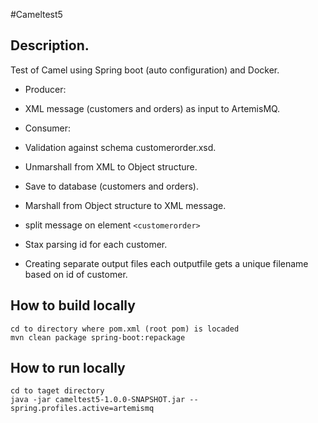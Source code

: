 #Cameltest5

## Description.

Test of Camel using Spring boot (auto configuration) and Docker. 
* Producer: 
* XML message (customers and orders) as input to ArtemisMQ.

* Consumer:
* Validation against schema customerorder.xsd.
* Unmarshall from XML to Object structure.
* Save to database (customers and orders).
* Marshall from Object structure to XML message.
* split message on element `<customerorder>` 
* Stax parsing id for each customer.
* Creating separate output files each outputfile gets a unique filename based on id of customer.

## How to build locally
```
cd to directory where pom.xml (root pom) is locaded
mvn clean package spring-boot:repackage
```

## How to run locally
```
cd to taget directory
java -jar cameltest5-1.0.0-SNAPSHOT.jar --spring.profiles.active=artemismq
```
